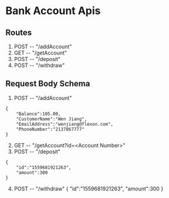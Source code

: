 # Bank Account Apis

## Routes

1. POST -- "/addAccount"
2. GET -- "/getAccount"
3. POST -- "/deposit"
4. POST -- "/withdraw"

## Request Body Schema

1. POST -- "/addAccount"

```
{
	"Balance":105.00,
	"CustomerName":"Wen Jiang",
	"EmailAddress":"wenjiang@flexon.com",
	"PhoneNumber":"2137867777"
}
```

2. GET -- "/getAccount?id=\<Account Number\>"
3. POST -- "/deposit"

```
{
	"id":"1559681921263",
	"amount":300
}
```

4. POST -- "/withdraw"
   {
   "id":"1559681921263",
   "amount":300
   }
